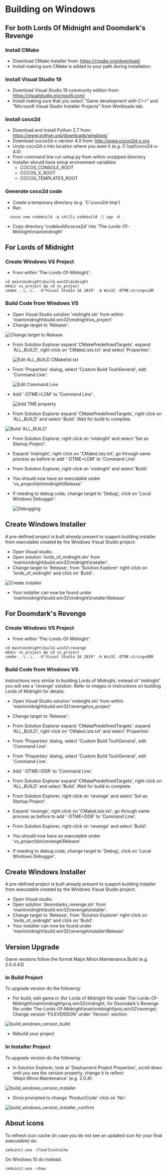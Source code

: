 # Building on Windows



## For both Lords Of Midnight and Doomdark's Revenge

### Install CMake

- Download CMake installer from: https://cmake.org/download/
- Install making sure CMake is added to your path during installation.

### Install Visual Studio 19

- Download Visual Studio 19 community edition from: https://visualstudio.microsoft.com/
- Install making sure that you select "Game development with C++" and "Microsoft Visual Studio Installer Projects" from Workloads tab.

### Install coco2d

- Download and install Python 2.7 from: https://www.python.org/downloads/windows/
- Download cocos2d-x version 4.0 from: http://www.cocos2d-x.org
- Unzip coco2d-x into location where you want it (e.g. C:\opt\coco2d-x-4.0)
- From command line run setup.py from within unzipped directory
- Installer should have setup environment variables:
  - COCOS_CONSOLE_ROOT
  - COCOS_X_ROOT
  - COCOS_TEMPLATES_ROOT

### Generate coco2d code

- Create a temporary directory (e.g. 'C:\coco2d-tmp')
- Run

```
  cocos new codebuild -p chilli.codebuild -l cpp -d .
```

- Copy directory 'codebuild\cocos2d' into 'The-Lords-Of-Midnight\main\midnight'

## For Lords of Midnight

### Create Windows VS Project

- From within 'The-Lords-Of-Midnight':

```
cd main\midnight\build.win32\midnight
mkdir vs_project && cd vs_project
cmake ..\..\.. -G"Visual Studio 16 2019" -A Win32 -DTME:string=LOM
```

### Build Code from Windows VS

- Open Visual Studio solution 'midnight.sln' from within 'main\midnight\build.win32\midnight\vs_project'
- Change target to 'Release':

![Change target to Release](images/build_windows_release.png)

- From Solution Explorer expand 'CMakePredefinedTargets', expand 'ALL_BUILD', right click on 'CMakeLists.txt' and select 'Properties':

  ![Edit ALL_BUILD CMakelist.txt](images/build_windows_all_build_cmakelists.png)

- From 'Properties' dialog, select 'Custom Build Tool\General', edit 'Command Line':

  ![Edit Command Line](images/build_windows_all_build_cmakelists_edit.png)

- Add '-DTME=LOM' to 'Command Line':

  ![Add TME property](images/build_windows_all_build_cmakelists_edit_tme.png)

- From Solution Explorer expand 'CMakePredefinedTargets', right click on 'ALL_BUILD' and select 'Build'. Wait for build to complete.

![Build 'ALL_BUILD'](images/build_windows_all_build.png)

- From Solution Explorer, right click on 'midnight' and select 'Set as Startup Project'.

- Expand 'midnight', right click on 'CMakeLists.txt', go through same process as before to add '-DTME=LOM' to 'Command Line'.

- From Solution Explorer, right click on 'midnight' and select 'Build'.

- You should now have an executable under 'vs_project\bin\midnight\Release'

- If needing to debug code, change target to 'Debug', click on 'Local Windows Debugger':

  ![Debugging](images/build_windows_debug.png)



## Create Windows Installer

A pre-defined project is built already present to support building installer from executable created by the Windows Visual Studio project:

- Open Visual studio.
- Open solution 'lords_of_midnight.sln' from 'main\midnight\build.win32\midnight\installer'.
- Change target to 'Release', from 'Solution Explorer' right-click on 'lords_of_midnight' and click on 'Build':

![Create installer](images/installer_windows_build.png)

- Your installer can now be found under 'main\midnight\build.win32\midnight\installer\Release\'

## For Doomdark's Revenge

### Create Windows VS Project

- From within 'The-Lords-Of-Midnight':

```
cd main\midnight\build.win32\revenge
mkdir vs_project && cd vs_project
cmake ..\..\.. -G"Visual Studio 16 2019" -A Win32 -DTME:string=DDR
```

### Build Code from Windows VS

Instructions very similar to building Lords of Midnight, instead of 'midnight' you will see a 'revenge' solution. Refer to images in instructions on building Lords of Midnight for details.

- Open Visual Studio solution 'midnight.sln' from within 'main\midnight\build.win32\revenge\vs_project'

- Change target to 'Release':

- From Solution Explorer expand 'CMakePredefinedTargets', expand 'ALL_BUILD', right click on 'CMakeLists.txt' and select 'Properties'.
- From 'Properties' dialog, select 'Custom Build Tool\General', edit 'Command Line'.
- From 'Properties' dialog, select 'Custom Build Tool\General', edit 'Command Line'.
- Add '-DTME=DDR' to 'Command Line'.
- From Solution Explorer expand 'CMakePredefinedTargets', right click on 'ALL_BUILD' and select 'Build'. Wait for build to complete.
- From Solution Explorer, right click on 'revenge' and select 'Set as Startup Project'.
- Expand 'revenge', right click on 'CMakeLists.txt', go through same process as before to add '-DTME=DDR' to 'Command Line'.
- From Solution Explorer, right click on 'revenge' and select 'Build'.
- You should now have an executable under 'vs_project\bin\revenge\Release'
- If needing to debug code, change target to 'Debug', click on 'Local Windows Debugger'.

## Create Windows Installer

A pre-defined project is built already present to support building installer from executable created by the Windows Visual Studio project:

- Open Visual studio.
- Open solution 'doomdarks_revenge.sln' from 'main\midnight\build.win32\revenge\installer'.
- Change target to 'Release', from 'Solution Explorer' right-click on 'lords_of_midnight' and click on 'Build'.
- Your installer can now be found under 'main\midnight\build.win32\revenge\installer\Release\'

## Version Upgrade

Game versions follow the format Major.Minor.Maintenance.Build (e.g. 2.0.4.43)

### In Build Project

To upgrade version do the following:

- For build, edit game.rc (for Lords of Midnight file under The-Lords-Of-Midnight\main\midnight\proj.win32\midnight, for Doomdark's Revenge file under The-Lords-Of-Midnight\main\midnight\proj.win32\revenge). Change version 'FILEVERSION' under 'Version' section:

![build_windows_version_build](images\build_windows_version_build.png)

- Rebuild your project

### In Installer Project

To upgrade version do the following:

- In Solution Explorer, look at 'Deployment Project Properties', scroll down until you see the version property, change it to reflect 'Major.Minor.Maintenance' (e.g. 2.0.4):

![build_windows_version_installer](images\build_windows_version_installer.png)

- Once prompted to change 'ProductCode' click on 'No': 

![build_windows_version_installer_confirm](images\build_windows_version_installer_confirm.PNG)

## About icons

To refresh icon cache (in case you do not see an updated icon for your final executable) do:

```
ie4uinit.exe -ClearIconCache
```

On Windows 10 do instead:

```
ie4uinit.exe -show
```